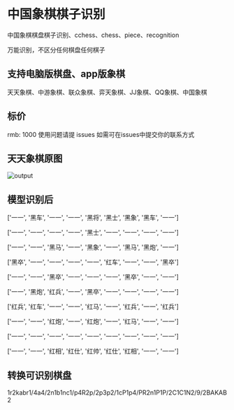 # 中国象棋棋子识别

中国象棋棋盘棋子识别、cchess、chess、piece、recognition

万能识别，不区分任何棋盘任何棋子

## 支持电脑版棋盘、app版象棋
天天象棋、中游象棋、联众象棋、弈天象棋、JJ象棋、QQ象棋、中国象棋

## 标价
rmb: 1000 使用问题请提 issues 如需可在issues中提交你的联系方式

## 天天象棋原图
![output](https://user-images.githubusercontent.com/10823306/222218139-2329801c-4d9f-40a6-b2d9-511d2bdc3bd9.png)

## 模型识别后
['一一', '黑车', '一一', '一一', '黑将', '黑士', '黑象', '黑车', '一一']

['一一', '一一', '一一', '一一', '黑士', '一一', '一一', '一一', '一一']

['一一', '一一', '黑马', '一一', '黑象', '一一', '黑马', '黑炮', '一一']

['黑卒', '一一', '一一', '一一', '一一', '红车', '一一', '一一', '黑卒']

['一一', '一一', '黑卒', '一一', '一一', '一一', '黑卒', '一一', '一一']

['一一', '黑炮', '红兵', '一一', '黑卒', '一一', '一一', '一一', '一一']

['红兵', '红车', '一一', '一一', '红马', '一一', '红兵', '一一', '红兵']

['一一', '一一', '红炮', '一一', '红炮', '一一', '红马', '一一', '一一']

['一一', '一一', '一一', '一一', '一一', '一一', '一一', '一一', '一一']

['一一', '一一', '红相', '红仕', '红帅', '红仕', '红相', '一一', '一一']

## 转换可识别棋盘
1r2kabr1/4a4/2n1b1nc1/p4R2p/2p3p2/1cP1p4/PR2n1P1P/2C1C1N2/9/2BAKAB2



